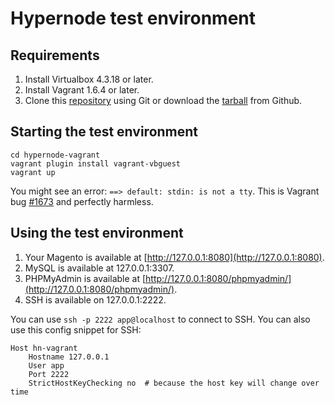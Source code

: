# Hypernode test environment

## Requirements

1. Install Virtualbox 4.3.18 or later.
2. Install Vagrant 1.6.4 or later.
3. Clone this [repository](https://github.com/ByteInternet/hypernode-vagrant.git) using Git or download the [tarball](https://github.com/ByteInternet/hypernode-vagrant/archive/master.zip) from Github.


## Starting the test environment

```
cd hypernode-vagrant
vagrant plugin install vagrant-vbguest
vagrant up
```

You might see an error: `==> default: stdin: is not a tty`. This is Vagrant bug [#1673](https://github.com/mitchellh/vagrant/issues/1673) and perfectly harmless. 

## Using the test environment

1. Your Magento is available at [http://127.0.0.1:8080](http://127.0.0.1:8080).
2. MySQL is available at 127.0.0.1:3307.
3. PHPMyAdmin is available at [http://127.0.0.1:8080/phpmyadmin/](http://127.0.0.1:8080/phpmyadmin/).
4. SSH is available on 127.0.0.1:2222.

You can use `ssh -p 2222 app@localhost` to connect to SSH. You can also use this config snippet for SSH:

```
Host hn-vagrant
    Hostname 127.0.0.1
    User app
    Port 2222
    StrictHostKeyChecking no  # because the host key will change over time
````
